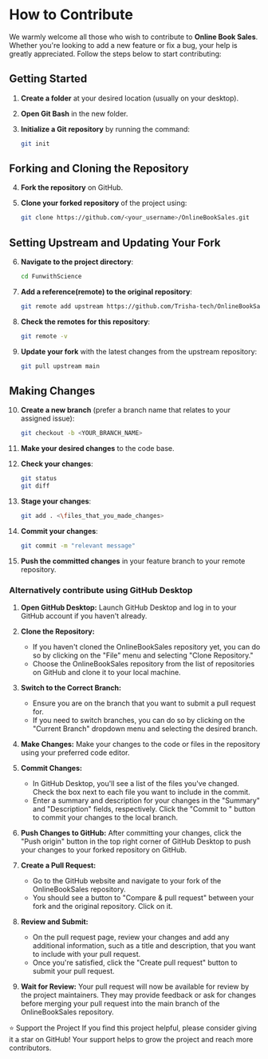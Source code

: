# How to Contribute

We warmly welcome all those who wish to contribute to **Online Book Sales**. Whether you're looking to add a new feature or fix a bug, your help is greatly appreciated. Follow the steps below to start contributing:

## Getting Started

1. **Create a folder** at your desired location (usually on your desktop).

2. **Open Git Bash** in the new folder.

3. **Initialize a Git repository** by running the command:
    ```bash
    git init
    ```

## Forking and Cloning the Repository

4. **Fork the repository** on GitHub.

5. **Clone your forked repository** of the project using:
    ```bash
    git clone https://github.com/<your_username>/OnlineBookSales.git
    ```

## Setting Upstream and Updating Your Fork

6. **Navigate to the project directory**:
    ```bash
    cd FunwithScience
    ```

7. **Add a reference(remote) to the original repository**:
    ```bash
    git remote add upstream https://github.com/Trisha-tech/OnlineBookSales.git
    ```

8. **Check the remotes for this repository**:
    ```bash
    git remote -v
    ```

9. **Update your fork** with the latest changes from the upstream repository:
    ```bash
    git pull upstream main
    ```

## Making Changes

10. **Create a new branch** (prefer a branch name that relates to your assigned issue):
    ```bash
    git checkout -b <YOUR_BRANCH_NAME>
    ```

11. **Make your desired changes** to the code base.

12. **Check your changes**:
    ```bash
    git status
    git diff
    ```

13. **Stage your changes**:
    ```bash
    git add . <\files_that_you_made_changes>
    ```
    
14. **Commit your changes**:
    ```bash
    git commit -m "relevant message"
    ```

15. **Push the committed changes** in your feature branch to your remote repository.

### Alternatively contribute using GitHub Desktop

1. **Open GitHub Desktop:**
   Launch GitHub Desktop and log in to your GitHub account if you haven't already.

2. **Clone the Repository:**
   - If you haven't cloned the OnlineBookSales repository yet, you can do so by clicking on the "File" menu and selecting "Clone Repository."
   - Choose the OnlineBookSales repository from the list of repositories on GitHub and clone it to your local machine.

3. **Switch to the Correct Branch:**
   - Ensure you are on the branch that you want to submit a pull request for.
   - If you need to switch branches, you can do so by clicking on the "Current Branch" dropdown menu and selecting the desired branch.

4. **Make Changes:**
   Make your changes to the code or files in the repository using your preferred code editor.

5. **Commit Changes:**
   - In GitHub Desktop, you'll see a list of the files you've changed. Check the box next to each file you want to include in the commit.
   - Enter a summary and description for your changes in the "Summary" and "Description" fields, respectively. Click the "Commit to <branch-name>" button to commit your changes to the local branch.

6. **Push Changes to GitHub:**
   After committing your changes, click the "Push origin" button in the top right corner of GitHub Desktop to push your changes to your forked repository on GitHub.

7. **Create a Pull Request:**
   - Go to the GitHub website and navigate to your fork of the OnlineBookSales repository.
   - You should see a button to "Compare & pull request" between your fork and the original repository. Click on it.

8. **Review and Submit:**
   - On the pull request page, review your changes and add any additional information, such as a title and description, that you want to include with your pull request.
   - Once you're satisfied, click the "Create pull request" button to submit your pull request.

9. **Wait for Review:**
   Your pull request will now be available for review by the project maintainers. They may provide feedback or ask for changes before merging your pull request into the main branch of the OnlineBookSales repository.

⭐️ Support the Project
If you find this project helpful, please consider giving it a star on GitHub! Your support helps to grow the project and reach more contributors.
